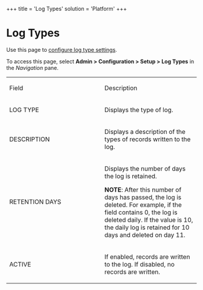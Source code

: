 +++
title = 'Log Types'
solution = 'Platform'
+++

# Log Types

<div class="use">

Use this page to [configure log type
settings](../Use_Cases/Configure%20Log%20Type%20Settings.htm).

</div>

To access this page, select **Admin \> Configuration \> Setup \> Log
Types** in the *Navigation* pane.

<table>
<colgroup>
<col style="width: 50%" />
<col style="width: 50%" />
</colgroup>
<tbody>
<tr class="odd">
<td><p>Field</p></td>
<td><p>Description</p></td>
</tr>
<tr class="even">
<td><p>LOG TYPE</p></td>
<td><p>Displays the type of log.</p></td>
</tr>
<tr class="odd">
<td><p>DESCRIPTION</p></td>
<td><p>Displays a description of the types of records written to the log.</p></td>
</tr>
<tr class="even">
<td><p>RETENTION DAYS</p></td>
<td><p>Displays the number of days the log is retained.</p>
<p><strong>NOTE</strong>: After this number of days has passed, the log is deleted. For example, if the field contains 0, the log is deleted daily. If the value is 10, the daily log is retained for 10 days and deleted on day 11.</p></td>
</tr>
<tr class="odd">
<td><p>ACTIVE</p></td>
<td><p>If enabled, records are written to the log. If disabled, no records are written.</p></td>
</tr>
</tbody>
</table>
